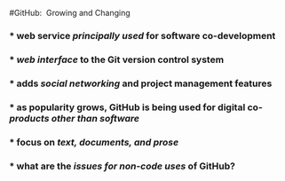 #GitHub:  Growing and Changing
###  * web service *_principally used_* for software co-development
###  * *_web interface_* to the Git version control system
###  * adds *_social networking_* and project management features
###  * as popularity grows, GitHub is being used for digital co-*_products other than software_*
###  * focus on *_text, documents, and prose_*
###  * what are the *_issues for non-code uses_* of GitHub?
